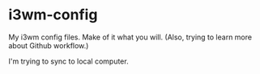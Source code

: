 # i3wm-config
My i3wm config files.  Make of it what you will. (Also, trying to learn more about Github workflow.)

I'm trying to sync to local computer.
